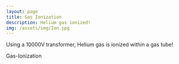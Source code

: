 ```yaml
---
layout: page
title: Gas Ionization
description: Helium gas ionized!
img: /assets/img/Ion.jpg
---
```

Using a 10000V transformer, Helium gas is ionized within a gas tube!

<div class="img_row">
    <img class="col three" src="{{ site.baseurl }}/assets/img/Ion.jpg" alt="" title="example image"/>
</div>
<div class="col three caption">
    Gas-Ionization
</div>
